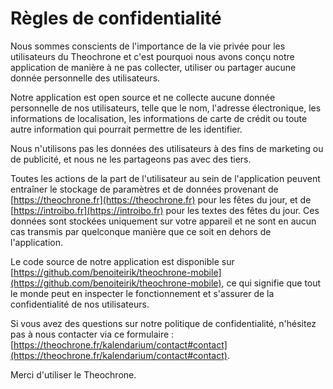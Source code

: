 # Règles de confidentialité

Nous sommes conscients de l'importance de la vie privée pour les utilisateurs du Theochrone et c'est pourquoi nous avons conçu notre application de manière à ne pas collecter, utiliser ou partager aucune donnée personnelle des utilisateurs.

Notre application est open source et ne collecte aucune donnée personnelle de nos utilisateurs, telle que le nom, l'adresse électronique, les informations de localisation, les informations de carte de crédit ou toute autre information qui pourrait permettre de les identifier.

Nous n'utilisons pas les données des utilisateurs à des fins de marketing ou de publicité, et nous ne les partageons pas avec des tiers.

Toutes les actions de la part de l'utilisateur au sein de l'application peuvent entraîner le stockage de paramètres et de données provenant de [https://theochrone.fr](https://theochrone.fr) pour les fêtes du jour, et de [https://introibo.fr](https://introibo.fr) pour les textes des fêtes du jour. Ces données sont stockées uniquement sur votre appareil et ne sont en aucun cas transmis par quelconque manière que ce soit en dehors de l'application.

Le code source de notre application est disponible sur [https://github.com/benoiteirik/theochrone-mobile](https://github.com/benoiteirik/theochrone-mobile), ce qui signifie que tout le monde peut en inspecter le fonctionnement et s'assurer de la confidentialité de nos utilisateurs.

Si vous avez des questions sur notre politique de confidentialité, n'hésitez pas à nous contacter via ce formulaire : [https://theochrone.fr/kalendarium/contact#contact](https://theochrone.fr/kalendarium/contact#contact).

Merci d'utiliser le Theochrone.
